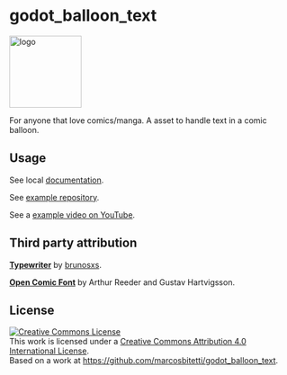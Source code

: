 # godot_balloon_text

<img src="https://raw.githubusercontent.com/marcosbitetti/godot_balloon_text/master/addons/balloon/assets/ico.png" alt="logo" style="width: 128px; height: 128px; display: block;" />

For anyone that love comics/manga.
A asset to handle text in a comic balloon.

## Usage

See local <a href="http://htmlpreview.github.io/?https://github.com/marcosbitetti/godot_balloon_text/blob/master/addons/balloon/docs/help.html">documentation</a>.

See <a href="https://github.com/marcosbitetti/godot_balloon_text_demos" target="_blank">example repository</a>.

See a <a href="https://www.youtube.com/watch?v=TpI_OnYCyU8" target="_blank">example video on YouTube</a>.

## Third party attribution

<b><a href="https://github.com/brunosxs/godot_balloon_text/tree/typewriter" target="_blank">Typewriter</a></b> by <a href="https://github.com/brunosxs" target="_blank">brunosxs</a>.

<b><a href="https://github.com/arthursucks/opencomicfont" target="_blank">Open Comic Font</a></b> by Arthur Reeder and Gustav Hartvigsson.

## License
<a rel="license" href="http://creativecommons.org/licenses/by/4.0/"><img alt="Creative Commons License" style="border-width:0" src="https://i.creativecommons.org/l/by/4.0/88x31.png" /></a><br />This work is licensed under a <a rel="license" href="http://creativecommons.org/licenses/by/4.0/">Creative Commons Attribution 4.0 International License</a>.<br />Based on a work at <a xmlns:dct="http://purl.org/dc/terms/" href="https://github.com/marcosbitetti/godot_balloon_text" rel="dct:source">https://github.com/marcosbitetti/godot_balloon_text</a>.
